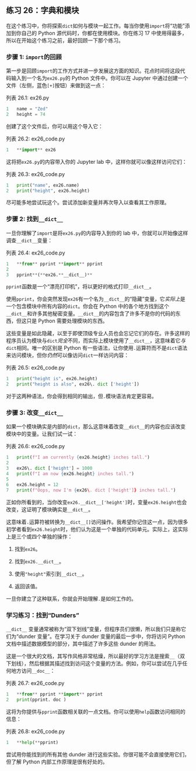 ## 练习 26：字典和模块

在这个练习中，你将探索`dict`如何与模块一起工作。每当你使用`import`将“功能”添加到你自己的 Python 源代码时，你都在使用模块。你在练习 17 中使用得最多，所以在开始这个练习之前，最好回顾一下那个练习。

### 步骤 1: `import`的回顾

第一步是回顾`import`的工作方式并进一步发展这方面的知识。花点时间将这段代码输入到一个名为`ex26.py`的 Python 文件中。你可以在 Jupyter 中通过创建一个文件（左侧，蓝色`[+]`按钮）来做到这一点：

列表 26.1: ex26.py

```py
1   name = "Zed"
2   height = 74
```

创建了这个文件后，你可以用这个导入它：

列表 26.2: ex26_code.py

```py
1   **import** ex26
```

这将把`ex26.py`的内容带入你的 Jupyter lab 中，这样你就可以像这样访问它们：

列表 26.3: ex26_code.py

```py
1   print("name", ex26.name)
2   print("height", ex26.height)
```

尽可能多地尝试玩这个。尝试添加新变量并再次导入以查看其工作原理。

### 步骤 2: 找到`__dict__`

一旦你理解了`import`是将`ex26.py`的内容导入到你的 lab 中，你就可以开始像这样调查`__dict__`变量：

列表 26.4: ex26_code.py

```py
1   **from** pprint **import** pprint
2
3   pprint**(**ex26.**__dict__)**
```

`pprint`函数是一个“漂亮打印机”，将以更好的格式打印`__dict__`。

使用`pprint`，你会突然发现`ex26`有一个名为`__dict__`的“隐藏”变量，它*实际上*是一个包含模块中所有内容的`dict`。你会在 Python 中的各个地方找到这个`__dict__`和许多其他秘密变量。`__dict__`的内容包含了许多不是你的代码的东西，但这只是 Python 需要处理模块的东西。

这些变量是如此隐藏，以至于即使顶级专业人员也会忘记它们的存在。许多这样的程序员认为模块与`dict`*完全*不同，而实际上模块使用了`__dict__`，这意味着它*与*`dict`相同。唯一的区别是 Python 有一些语法，让你使用`.`运算符而不是`dict`语法来访问模块，但你*仍然*可以像访问`dict`一样访问内容：

列表 26.5: ex26_code.py

```py
1   print("height is", ex26.height)
2   print("height is also", ex26\. dict ['height'])
```

对于这两种语法，你会得到相同的输出，但`.`模块语法肯定更容易。

### 步骤 3: 改变`__dict__`

如果一个模块确实是内部的`dict`，那么这意味着改变`__dict__`的内容也应该改变模块中的变量。让我们试一试：

列表 26.6: ex26_code.py

```py
1   print(f"I am currently {ex26.height} inches tall.")
2
3   ex26\. dict ['height'] = 1000
4   print(f"I am now {ex26.height} inches tall.")
5
6   ex26.height = 12
7   print(f"Oops, now I'm {ex26\. dict ['height']} inches tall.")
```

正如你所看到的，当你改变`ex26.__dict__['height']`时，变量`ex26.height`也会改变，这证明了模块确实是`__dict__`。

这意味着`.`运算符被转换为`__dict__[]`访问操作。我希望你记住这一点，因为很多初学者看到`ex26.height`时，他们认为这是一个单独的代码单元。实际上，这实际上是三个或四个单独的操作：

1.  找到`ex26`。

2.  找到`ex26.__dict__`。

3.  使用`"height"`索引到`__dict__`。

4.  返回该值。

一旦你建立了这种联系，你就会开始理解`.`是如何工作的。

### 学习练习：找到“Dunders”

`__dict__` 变量通常被称为“双下划线”变量，但程序员们很懒，所以我们只是称它们为“dunder 变量”。在学习关于 dunder 变量的最后一步中，你将访问 Python 文档中描述数据模型的部分，其中描述了许多这些 dunder 的用法。

这是一个很大的文档，其写作风格非常枯燥，所以最好的学习方法是搜索`__`（双下划线），然后根据其描述找到访问这个变量的方法。例如，你可以尝试在几乎任何地方访问`__doc__`：

列表 26.7: ex26_code.py

```py
1   **from** pprint **import** pprint
2   print(pprint. doc )
```

这将为你提供与`pprint`函数相关联的一点文档。你可以使用`help`函数访问相同的信息：

列表 26.8: ex26_code.py

```py
1   **help(**pprint)
```

尝试用你能找到的所有其他 dunder 进行这些实验。你很可能不会直接使用它们，但了解 Python 内部工作原理是很有好处的。

